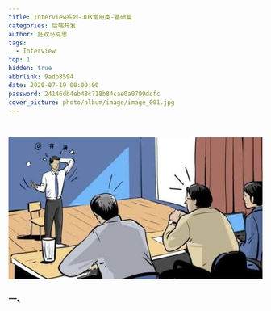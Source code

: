 ```yaml
---
title: Interview系列-JDK常用类-基础篇
categories: 后端开发
author: 狂欢马克思
tags:
  - Interview
top: 1
hidden: true
abbrlink: 9adb8594
date: 2020-07-19 00:00:00
password: 24146db4eb48c718b84cae0a0799dcfc
cover_picture: photo/album/image/image_001.jpg
---
```


&emsp;&emsp;

<!-- more -->

  <script src="https://cdnjs.cloudflare.com/ajax/libs/jquery/3.3.1/jquery.min.js" type="text/javascript"></script>
  <script src="https://cdnjs.cloudflare.com/ajax/libs/crypto-js/3.1.9-1/crypto-js.min.js" type="text/javascript"></script>
  <script>
     (function(){
         if('{{ password }}'){;
             //加密成md5
             var hashword = CryptoJS.MD5(prompt('请输入文章密码')).toString();
             if (hashword !== '{{ password }}'){
                 alert('抱歉，密码错误！');
                 history.back();
             }else{
                alert("密码正确，欢迎阅读！");
             }
         }
     })();
 </script>
 
![Interview](/photo/album/image/image_122.jpg "面试系列-JDK常用类-基础篇")

### 一、 



